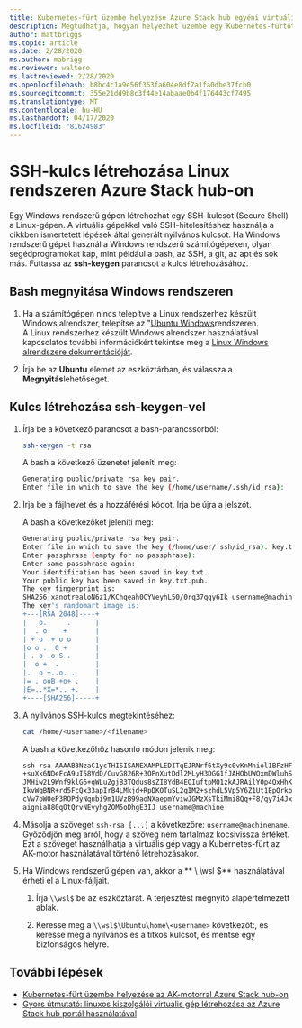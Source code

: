 ```yaml
---
title: Kubernetes-fürt üzembe helyezése Azure Stack hub egyéni virtuális hálózatán
description: Megtudhatja, hogyan helyezhet üzembe egy Kubernetes-fürtöt egy egyéni virtuális hálózaton Azure Stack hub-on.
author: mattbriggs
ms.topic: article
ms.date: 2/28/2020
ms.author: mabrigg
ms.reviewer: waltero
ms.lastreviewed: 2/28/2020
ms.openlocfilehash: b8bc4c1a9e56f363fa604e8df7a1fa0dbe37fcb0
ms.sourcegitcommit: 355e21dd9b8c3f44e14abaae0b4f176443cf7495
ms.translationtype: MT
ms.contentlocale: hu-HU
ms.lasthandoff: 04/17/2020
ms.locfileid: "81624983"
---
```

# <a name="create-an-ssh-key-for-linux-on-azure-stack-hub"></a>SSH-kulcs létrehozása Linux rendszeren Azure Stack hub-on

Egy Windows rendszerű gépen létrehozhat egy SSH-kulcsot (Secure Shell) a Linux-gépen. A virtuális gépekkel való SSH-hitelesítéshez használja a cikkben ismertetett lépések által generált nyilvános kulcsot. Ha Windows rendszerű gépet használ a Windows rendszerű számítógépeken, olyan segédprogramokat kap, mint például a bash, az SSH, a git, az apt és sok más. Futtassa az **ssh-keygen** parancsot a kulcs létrehozásához.

## <a name="open-bash-on-windows"></a>Bash megnyitása Windows rendszeren

1. Ha a számítógépen nincs telepítve a Linux rendszerhez készült Windows alrendszer, telepítse az "[Ubuntu Windows](https://www.microsoft.com/en-us/p/ubuntu/9nblggh4msv6?activetab=pivot:overviewtab)rendszeren.  
    A Linux rendszerhez készült Windows alrendszer használatával kapcsolatos további információkért tekintse meg a [Linux Windows alrendszere dokumentációját](https://docs.microsoft.com/windows/wsl/about).

2. Írja be az **Ubuntu** elemet az eszköztárban, és válassza a **Megnyitás**lehetőséget.

## <a name="create-a-key-with-ssh-keygen"></a>Kulcs létrehozása ssh-keygen-vel

1. Írja be a következő parancsot a bash-parancssorból:

    ```bash  
    ssh-keygen -t rsa
    ```

    A bash a következő üzenetet jeleníti meg:

    ```bash
    Generating public/private rsa key pair.
    Enter file in which to save the key (/home/username/.ssh/id_rsa):
    ```

2. Írja be a fájlnevet és a hozzáférési kódot. Írja be újra a jelszót.

    A bash a következőket jeleníti meg:

    ```bash
    Generating public/private rsa key pair.
    Enter file in which to save the key (/home/user/.ssh/id_rsa): key.txt
    Enter passphrase (empty for no passphrase):
    Enter same passphrase again:
    Your identification has been saved in key.txt.
    Your public key has been saved in key.txt.pub.
    The key fingerprint is:
    SHA256:xanotrealoN6z1/KChqeah0CYVeyhL50/0rq37qgy6Ik username@machine
    The key's randomart image is:
    +---[RSA 2048]----+
    |   o.     .      |
    |  . o.   +       |
    | + o .+ o o      |
    |o o .  O +       |
    | . o .o S .      |
    |  o +. .         |
    |.  o +..o. .     |
    |= . ooB +o+ .    |
    |E=..*X=*.. +.    |
    +----[SHA256]-----+
    ```

3. A nyilvános SSH-kulcs megtekintéséhez:

    ```bash
    cat /home/<username>/<filename>
    ```

    A bash a következőhöz hasonló módon jelenik meg:

    ```bash
    ssh-rsa AAAAB3NzaC1ycTHISISANEXAMPLEDITqEJRNrf6tXy9c0vKnMhiol1BFzHFV3
    +suXk6NDeFcA9uI58VdD/CuvG826R+3OPnXutDdl2MLyH3DGG1fJAHObUWQxmDWluhSGb
    JMHiw2L9Wnf9klG6+qWLuZgjB3TQdus8sZI8YdB4EOIuftpMQ1zkAJRAilY0p4QxHhKbU
    IkvWqBNR+rd5FcQx33apIrB4LMkjd+RpDKOTuSL2qIM2+szhdL5Vp5Y6Z1Ut1EpOrkbg1
    cVw7oW0eP3ROPdyNqnbi9m1UVzB99aoNXaepmYviwJGMzXsTkiMmi8Qq+F8/qy7i4Jxl0
    aignia880qOtQrvNEvyhgZOM5oDhgE3IJ username@machine
    ```

4. Másolja a szöveget `ssh-rsa [...]` a következőre: `username@machinename`. Győződjön meg arról, hogy a szöveg nem tartalmaz kocsivissza értéket. Ezt a szöveget használhatja a virtuális gép vagy a Kubernetes-fürt az AK-motor használatával történő létrehozásakor.

5. Ha Windows rendszerű gépen van, akkor a ** \\ \\wsl $** használatával érheti el a Linux-fájljait.

    1. Írja `\\wsl$` be az eszköztárát. A terjesztést megnyitó alapértelmezett ablak.

    2. Keresse meg a `\\wsl$\Ubuntu\home\<username>` következőt:, és keresse meg a nyilvános és a titkos kulcsot, és mentse egy biztonságos helyre.

## <a name="next-steps"></a>További lépések

- [Kubernetes-fürt üzembe helyezése az AK-motorral Azure Stack hub-on](azure-stack-kubernetes-aks-engine-deploy-cluster.md)
- [Gyors útmutató: linuxos kiszolgálói virtuális gép létrehozása az Azure Stack hub portál használatával](azure-stack-quick-linux-portal.md)
